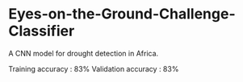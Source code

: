 # Eyes-on-the-Ground-Challenge-Classifier
A CNN model for drought detection in Africa.

Training accuracy : 83%
Validation accuracy : 83%
